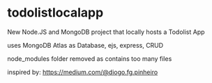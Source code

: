 # todolistlocalapp

New Node.JS and MongoDB project that locally hosts a Todolist App

uses MongoDB Atlas as Database, ejs,  express, CRUD

node_modules folder removed as contains too many files

inspired by: https://medium.com/@diogo.fg.pinheiro

